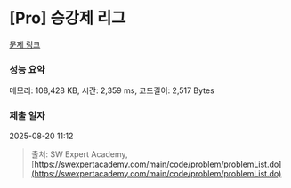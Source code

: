 # [Pro] 승강제 리그

[문제 링크](https://www.google.com/search?q=https://swexpertacademy.com/main/code/problem/problemDetail.do%3FcontestProbId%3DAYWd3_d66FUDFAV8)

### 성능 요약

메모리: 108,428 KB, 시간: 2,359 ms, 코드길이: 2,517 Bytes

### 제출 일자

2025-08-20 11:12

> 출처: SW Expert Academy, [https://swexpertacademy.com/main/code/problem/problemList.do](https://swexpertacademy.com/main/code/problem/problemList.do)
